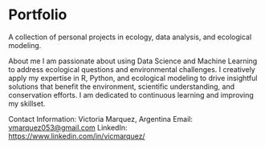 # Portfolio
A collection of personal projects in ecology, data analysis, and ecological modeling.

About me
I am passionate about using Data Science and Machine Learning to address ecological questions and environmental challenges. I creatively apply my expertise in R, Python, and ecological modeling to drive insightful solutions that benefit the environment, scientific understanding, and conservation efforts. I am dedicated to continuous learning and improving my skillset.

Contact Information:
Victoria Marquez, Argentina
Email: vmarquez053@gmail.com
LinkedIn: https://www.linkedin.com/in/vicmarquez/

